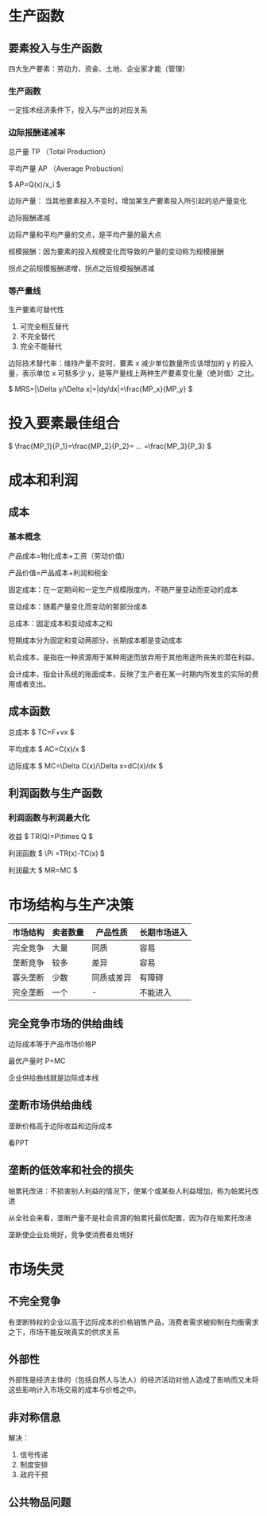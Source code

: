 # 生产函数

## 要素投入与生产函数

四大生产要素：劳动力、资金、土地、企业家才能（管理）

### 生产函数

一定技术经济条件下，投入与产出的对应关系

### 边际报酬递减率

总产量 TP （Total Production）

平均产量 AP （Average Probuction）

$
AP=Q(x)/x_i
$

边际产量： 当其他要素投入不变时，增加某生产要素投入所引起的总产量变化

边际报酬递减

边际产量和平均产量的交点，是平均产量的最大点

规模报酬：因为要素的投入规模变化而导致的产量的变动称为规模报酬

拐点之前规模报酬递增，拐点之后规模报酬递减

### 等产量线

生产要素可替代性
1. 可完全相互替代
2. 不完全替代
3. 完全不能替代

边际技术替代率：维持产量不变时，要素 x 减少单位数量所应该增加的 y 的投入量，表示单位 x 可抵多少 y，是等产量线上两种生产要素变化量（绝对值）之比。

$
MRS=|\Delta y/\Delta x|=|dy/dx|=\frac{MP_x}{MP_y}
$

# 投入要素最佳组合

$
\frac{MP_1}{P_1}=\frac{MP_2}{P_2}= ... =\frac{MP_3}{P_3}
$

# 成本和利润

## 成本

### 基本概念

产品成本=物化成本+工资（劳动价值）

产品价值=产品成本+利润和税金

固定成本：在一定期间和一定生产规模限度内，不随产量变动而变动的成本

变动成本：随着产量变化而变动的那部分成本

总成本：固定成本和变动成本之和

短期成本分为固定和变动两部分，长期成本都是变动成本

机会成本，是指在一种资源用于某种用途而放弃用于其他用途所丧失的潜在利益。

会计成本，指会计系统的账面成本，反映了生产者在某一时期内所发生的实际的费用或者支出。

## 成本函数

总成本
$
TC=F+vx
$

平均成本
$
AC=C(x)/x
$

边际成本
$
MC=\Delta C(x)/\Delta x=dC(x)/dx
$

## 利润函数与生产函数

### 利润函数与利润最大化

收益 
$
TR(Q)=P\times Q 
$

利润函数
$
\Pi =TR(x)-TC(x)
$

利润最大
$
MR=MC
$

# 市场结构与生产决策

|市场结构|卖者数量|产品性质|长期市场进入|
|---|---|---|---|
|完全竞争|大量|同质|容易|
|垄断竞争|较多|差异|容易|
|寡头垄断|少数|同质或差异|有障碍|
|完全垄断|一个|-|不能进入|

## 完全竞争市场的供给曲线

边际成本等于产品市场价格P

最优产量时 P=MC

企业供给曲线就是边际成本线

## 垄断市场供给曲线

垄断价格高于边际收益和边际成本

看PPT

## 垄断的低效率和社会的损失

帕累托改进：不损害别人利益的情况下，使某个或某些人利益增加，称为帕累托改进

从全社会来看，垄断产量不是社会资源的帕累托最优配置，因为存在帕累托改进

垄断使企业处境好，竞争使消费者处境好

# 市场失灵

## 不完全竞争

有垄断特权的企业以高于边际成本的价格销售产品，消费者需求被抑制在均衡需求之下，市场不能反映真实的供求关系

## 外部性

外部性是经济主体的（包括自然人与法人）的经济活动对他人造成了影响而又未将这些影响计入市场交易的成本与价格之中。

## 非对称信息

解决：
1. 信号传递
2. 制度安排
3. 政府干预

## 公共物品问题